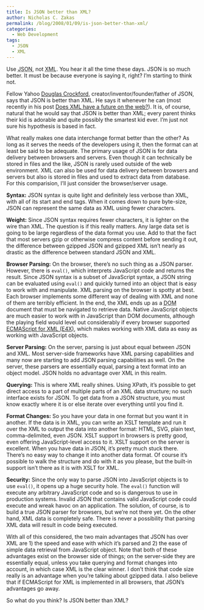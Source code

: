 ```yaml
---
title: Is JSON better than XML?
author: Nicholas C. Zakas
permalink: /blog/2008/01/09/is-json-better-than-xml/
categories:
  - Web Development
tags:
  - JSON
  - XML
---
```

Use <acronym title="JavaScript Object Notation">JSON</acronym>, not <acronym title="eXtensible Markup Language">XML</acronym>. You hear it all the time these days. JSON is so much better. It must be because everyone is saying it, right? I&#8217;m starting to think not.

Fellow Yahoo <a title="Douglas Crockford's Wrrrld Wide Web" rel="external" href="http://www.crockford.com">Douglas Crockford</a>, creator/inventor/founder/father of JSON, says that JSON is better than XML. He says it whenever he can (most recently in his post <a title="Does XML have a future?" rel="external" href="http://blog.360.yahoo.com/blog-TBPekxc1dLNy5DOloPfzVvFIVOWMB0li?p=736">Does XML have a future on the web?</a>). It is, of course, natural that he would say that JSON is better than XML; every parent thinks their kid is adorable and quite possibly the smartest kid ever. I&#8217;m just not sure his hypothesis is based in fact.

What really makes one data interchange format better than the other? As long as it serves the needs of the developers using it, then the format can at least be said to be adequate. The primary usage of JSON is for data delivery between browsers and servers. Even though it can technically be stored in files and the like, JSON is rarely used outside of the web environment. XML can also be used for data delivery between browsers and servers but also is stored in files and used to extract data from database. For this comparision, I&#8217;ll just consider the browser/server usage.

**Syntax:** JSON syntax is quite light and definitely less verbose than XML, with all of its start and end tags. When it comes down to pure byte-size, JSON can represent the same data as XML using fewer characters.

**Weight:** Since JSON syntax requires fewer characters, it is lighter on the wire than XML. The question is if this really matters. Any large data set is going to be large regardless of the data format you use. Add to that the fact that most servers gzip or otherwise compress content before sending it out, the difference between gzipped JSON and gzipped XML isn&#8217;t nearly as drastic as the difference between standard JSON and XML.

**Browser Parsing:** On the browser, there&#8217;s no such thing as a JSON parser. However, there is `eval()`, which interprets JavaScript code and returns the result. Since JSON syntax is a subset of JavaScript syntax, a JSON string can be evaluated using `eval()` and quickly turned into an object that is easy to work with and manipulate. XML parsing on the browser is spotty at best. Each browser implements some different way of dealing with XML and none of them are terribly efficient. In the end, the XML ends up as a <acronym title="Document Object Model">DOM</acronym> document that must be navigated to retrieve data. Native JavaScript objects are much easier to work with in JavaScript than DOM documents, although the playing field would level out considerably if every browser supported <a title="Standard ECMA-357" rel="external" href="http://www.ecma-international.org/publications/standards/Ecma-357.htm">ECMAScript for XML (E4X)</a>, which makes working with XML data as easy as working with JavaScript objects.

**Server Parsing:** On the server, parsing is just about equal between JSON and XML. Most server-side frameworks have XML parsing capabilities and many now are starting to add JSON parsing capabilities as well. On the server, these parsers are essentially equal, parsing a text format into an object model. JSON holds no advantage over XML in this realm.

**Querying:** This is where XML really shines. Using XPath, it&#8217;s possible to get direct access to a part of multiple parts of an XML data structure; no such interface exists for JSON. To get data from a JSON structure, you must know exactly where it is or else iterate over everything until you find it.

**Format Changes:** So you have your data in one format but you want it in another. If the data is in XML, you can write an XSLT template and run it over the XML to output the data into another format: HTML, SVG, plain text, comma-delimited, even JSON. XSLT support in browsers is pretty good, even offering JavaScript-level access to it. XSLT support on the server is excellent. When you have data in JSON, it&#8217;s pretty much stuck there. There&#8217;s no easy way to change it into another data format. Of course it&#8217;s possible to walk the structure and do with it as you please, but the built-in support isn&#8217;t there as it is with XSLT for XML.

**Security:** Since the only way to parse JSON into JavaScript objects is to use `eval()`, it opens up a huge security hole. The `eval()` function will execute any arbitrary JavaScript code and so is dangerous to use in production systems. Invalid JSON that contains valid JavaScript code could execute and wreak havoc on an application. The solution, of course, is to build a true JSON parser for browsers, but we&#8217;re not there yet. On the other hand, XML data is completely safe. There is never a possibility that parsing XML data will result in code being executed.

With all of this considered, the two main advantages that JSON has over XML are 1) the speed and ease with which it&#8217;s parsed and 2) the ease of simple data retrieval from JavaScript object. Note that both of these advantages exist on the browser side of things; on the server-side they are essentially equal, unless you take querying and format changes into account, in which case XML is the clear winner. I don&#8217;t think that code size really is an advantage when you&#8217;re talking about gzipped data. I also believe that if ECMAScript for XML is implemented in all browsers, that JSON&#8217;s advantages go away.

So what do you think? Is JSON better than XML?
